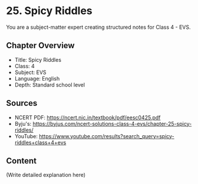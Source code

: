 # 25. Spicy Riddles

You are a subject-matter expert creating structured notes for Class 4 - EVS.

## Chapter Overview
- Title: Spicy Riddles
- Class: 4
- Subject: EVS
- Language: English
- Depth: Standard school level

## Sources
- NCERT PDF: https://ncert.nic.in/textbook/pdf/eesc0425.pdf
- Byju's: https://byjus.com/ncert-solutions-class-4-evs/chapter-25-spicy-riddles/
- YouTube: https://www.youtube.com/results?search_query=spicy-riddles+class+4+evs

## Content
(Write detailed explanation here)
